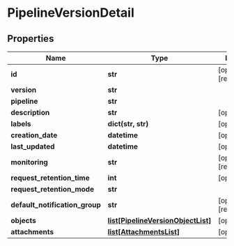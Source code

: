# PipelineVersionDetail

## Properties
Name | Type | Notes
------------ | ------------- | -------------
**id** | **str** | [optional] [readonly] 
**version** | **str** | 
**pipeline** | **str** | 
**description** | **str** | [optional] 
**labels** | **dict(str, str)** | [optional] 
**creation_date** | **datetime** | [optional] 
**last_updated** | **datetime** | [optional] 
**monitoring** | **str** | [optional] [readonly] 
**request_retention_time** | **int** | [optional] 
**request_retention_mode** | **str** | 
**default_notification_group** | **str** | [optional] [readonly] 
**objects** | [**list[PipelineVersionObjectList]**](PipelineVersionObjectList.md) | [optional] 
**attachments** | [**list[AttachmentsList]**](AttachmentsList.md) | [optional] 



